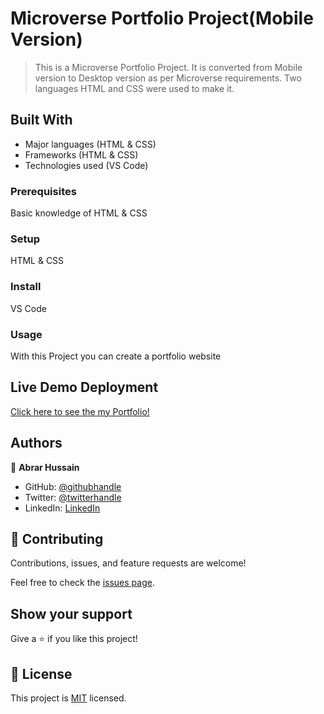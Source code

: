 # Microverse Portfolio Project(Mobile Version)
>This is a Microverse Portfolio Project. It is converted from Mobile version to Desktop version as per Microverse  requirements. Two languages HTML and CSS were used to make it.

## Built With

- Major languages (HTML & CSS)
- Frameworks (HTML & CSS)
- Technologies used (VS Code)


### Prerequisites
Basic knowledge of HTML & CSS

### Setup
HTML & CSS

### Install
VS Code

### Usage
With this Project you can create a portfolio website

## Live Demo Deployment
[Click here to see the my Portfolio!]()

## Authors

👤 **Abrar Hussain**

- GitHub: [@githubhandle](https://github.com/Abrar052)
- Twitter: [@twitterhandle](https://twitter.com/bc160400820)
- LinkedIn: [LinkedIn](https://www.linkedin.com/in/abrar-hussain-225589238/)


## 🤝 Contributing

Contributions, issues, and feature requests are welcome!

Feel free to check the [issues page](../../issues/).

## Show your support

Give a ⭐️ if you like this project!



## 📝 License

This project is [MIT](./MIT.md) licensed.
